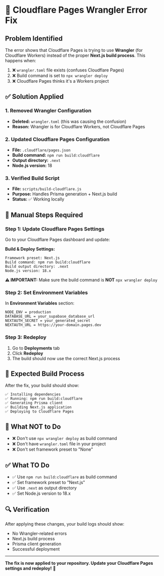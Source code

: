# 🚨 Cloudflare Pages Wrangler Error Fix

## Problem Identified

The error shows that Cloudflare Pages is trying to use **Wrangler** (for Cloudflare Workers) instead of the proper **Next.js build process**. This happens when:

1. ❌ `wrangler.toml` file exists (confuses Cloudflare Pages)
2. ❌ Build command is set to `npx wrangler deploy`
3. ❌ Cloudflare Pages thinks it's a Workers project

## ✅ Solution Applied

### 1. Removed Wrangler Configuration
- **Deleted:** `wrangler.toml` (this was causing the confusion)
- **Reason:** Wrangler is for Cloudflare Workers, not Cloudflare Pages

### 2. Updated Cloudflare Pages Configuration
- **File:** `.cloudflare/pages.json`
- **Build command:** `npm run build:cloudflare`
- **Output directory:** `.next`
- **Node.js version:** 18

### 3. Verified Build Script
- **File:** `scripts/build-cloudflare.js`
- **Purpose:** Handles Prisma generation + Next.js build
- **Status:** ✅ Working locally

## 🔧 Manual Steps Required

### Step 1: Update Cloudflare Pages Settings

Go to your Cloudflare Pages dashboard and update:

**Build & Deploy Settings:**
```
Framework preset: Next.js
Build command: npm run build:cloudflare
Build output directory: .next
Node.js version: 18.x
```

**⚠️ IMPORTANT:** Make sure the build command is **NOT** `npx wrangler deploy`

### Step 2: Set Environment Variables

In **Environment Variables** section:
```
NODE_ENV = production
DATABASE_URL = your_supabase_database_url
NEXTAUTH_SECRET = your_generated_secret
NEXTAUTH_URL = https://your-domain.pages.dev
```

### Step 3: Redeploy

1. Go to **Deployments** tab
2. Click **Redeploy**
3. The build should now use the correct Next.js process

## 🎯 Expected Build Process

After the fix, your build should show:

```
✅ Installing dependencies
✅ Running: npm run build:cloudflare
✅ Generating Prisma client
✅ Building Next.js application
✅ Deploying to Cloudflare Pages
```

## 🚫 What NOT to Do

- ❌ Don't use `npx wrangler deploy` as build command
- ❌ Don't have `wrangler.toml` file in your project
- ❌ Don't set framework preset to "None"

## ✅ What TO Do

- ✅ Use `npm run build:cloudflare` as build command
- ✅ Set framework preset to "Next.js"
- ✅ Use `.next` as output directory
- ✅ Set Node.js version to 18.x

## 🔍 Verification

After applying these changes, your build logs should show:
- No Wrangler-related errors
- Next.js build process
- Prisma client generation
- Successful deployment

---

**The fix is now applied to your repository. Update your Cloudflare Pages settings and redeploy!** 🚀
